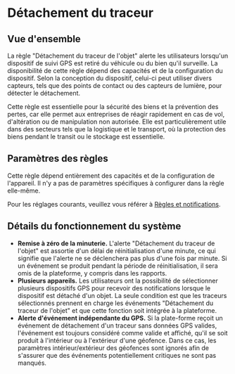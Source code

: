 # Détachement du traceur

## Vue d'ensemble

La règle "Détachement du traceur de l'objet" alerte les utilisateurs lorsqu'un dispositif de suivi GPS est retiré du véhicule ou du bien qu'il surveille. La disponibilité de cette règle dépend des capacités et de la configuration du dispositif. Selon la conception du dispositif, celui-ci peut utiliser divers capteurs, tels que des points de contact ou des capteurs de lumière, pour détecter le détachement.

Cette règle est essentielle pour la sécurité des biens et la prévention des pertes, car elle permet aux entreprises de réagir rapidement en cas de vol, d'altération ou de manipulation non autorisée. Elle est particulièrement utile dans des secteurs tels que la logistique et le transport, où la protection des biens pendant le transit ou le stockage est essentielle.

## Paramètres des règles

Cette règle dépend entièrement des capacités et de la configuration de l'appareil. Il n'y a pas de paramètres spécifiques à configurer dans la règle elle-même.

Pour les réglages courants, veuillez vous référer à [Règles et notifications](../).

## Détails du fonctionnement du système

* **Remise à zéro de la minuterie.** L'alerte "Détachement du traceur de l'objet" est assortie d'un délai de réinitialisation d'une minute, ce qui signifie que l'alerte ne se déclenchera pas plus d'une fois par minute. Si un événement se produit pendant la période de réinitialisation, il sera omis de la plateforme, y compris dans les rapports.
* **Plusieurs appareils.** Les utilisateurs ont la possibilité de sélectionner plusieurs dispositifs GPS pour recevoir des notifications lorsque le dispositif est détaché d'un objet. La seule condition est que les traceurs sélectionnés prennent en charge les événements "Détachement du traceur de l'objet" et que cette fonction soit intégrée à la plateforme.
* **Alerte d'événement indépendante du GPS.** Si la plate-forme reçoit un événement de détachement d'un traceur sans données GPS valides, l'événement est toujours considéré comme valide et affiché, qu'il se soit produit à l'intérieur ou à l'extérieur d'une géofence. Dans ce cas, les paramètres intérieur/extérieur des géofences sont ignorés afin de s'assurer que des événements potentiellement critiques ne sont pas manqués.
